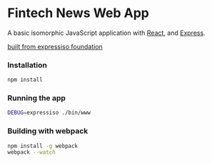 # Fintech News Web App
A basic isomorphic JavaScript application with [React](http://facebook.github.io/react/), and [Express](expressjs.com).

[built from expressiso foundation](https://github.com/jcreamer898/expressiso)

### Installation
```bash
npm install
```

### Running the app
```bash
DEBUG=expressiso ./bin/www
```

### Building with webpack
```bash
npm install -g webpack
webpack --watch
```

